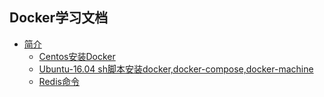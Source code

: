 ## Docker学习文档

* [简介]()
    * [Centos安装Docker](install/Centos7-install.md)
    * [Ubuntu-16.04 sh脚本安装docker,docker-compose,docker-machine](install/Ubuntu-16.04-install.md)
    * [Redis命令](DB/NOSQL/Redis命令.md)
